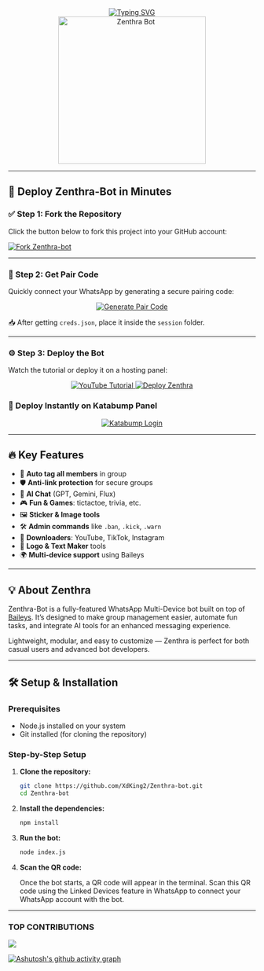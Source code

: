 

<div align="center"> 
  <a href="https://git.io/typing-svg"> 
    <img src="https://readme-typing-svg.demolab.com?font=Ribeye&size=50&pause=1000&color=33ff00&center=true&width=910&height=100&lines=Zenthra-Bot;Advanced+Multi-Device+WhatsApp+Bot;Coded+By+Malvin+King" alt="Typing SVG" />
  </a> 
</div> 

<div align="center"> 
  <a href="https://youtube.com/@malvintech2"> 
    <img src="https://github.com/XdKing2/Zenthra-bot/blob/main/assets/bot_image.jpg" alt="Zenthra Bot" height="300"> 
  </a> 
</div>

---

## 🚀 Deploy Zenthra-Bot in Minutes

### ✅ Step 1: Fork the Repository

Click the button below to fork this project into your GitHub account:

<a href="https://github.com/XdKing2/Zenthra-bot/fork">
  <img src="https://img.shields.io/github/forks/XdKing2/Zenthra-bot?style=for-the-badge&logo=github&color=4c1&label=Fork%20Zenthra-bot" alt="Fork Zenthra-bot" />
</a>

---

### 🔑 Step 2: Get Pair Code

Quickly connect your WhatsApp by generating a secure pairing code:

<div align="center">
  <a href="https://zenthra-pair.onrender.com/pair" target="_blank">
    <img src="https://img.shields.io/badge/GET%20PAIR%20CODE-Click%20Here-ff4d4d?style=for-the-badge&logo=whatsapp" alt="Generate Pair Code"/>
  </a>
</div>

📥 After getting `creds.json`, place it inside the `session` folder.

---

### ⚙️ Step 3: Deploy the Bot

Watch the tutorial or deploy it on a hosting panel:

<div align="center">
  <a href="https://youtube.com/@malvintech2">
    <img src="https://img.shields.io/badge/Watch%20Tutorial-on%20YouTube-DC3545?style=for-the-badge&logo=youtube" alt="YouTube Tutorial"/>
  </a>
  <a href="https://bot-hosting.net/?aff=1097457675723341836">
    <img src="https://img.shields.io/badge/Deploy%20on%20Panel-Click%20Here-28a745?style=for-the-badge&logo=vercel" alt="Deploy Zenthra"/>
  </a>
</div>

### 🚀 Deploy Instantly on Katabump Panel

<div align="center">
  <a href="https://dashboard.katabump.com/auth/login#203630" target="_blank">
    <img src="https://img.shields.io/badge/Katabump%20Panel-Zenthra%20Compatible-D6B7D6?style=for-the-badge&logo=server&logoColor=black" alt="Katabump Login"/>
  </a>
</div>

---

## 🔥 Key Features

- 🔁 **Auto tag all members** in group
- 🛡 **Anti-link protection** for secure groups
- 🧠 **AI Chat** (GPT, Gemini, Flux)
- 🎮 **Fun & Games**: tictactoe, trivia, etc.
- 🖼 **Sticker & Image tools**
- 🛠 **Admin commands** like `.ban`, `.kick`, `.warn`
- 🧩 **Downloaders**: YouTube, TikTok, Instagram
- 🎨 **Logo & Text Maker** tools
- 🌍 **Multi-device support** using Baileys

---

## 💡 About Zenthra

Zenthra-Bot is a fully-featured WhatsApp Multi-Device bot built on top of [Baileys](https://github.com/WhiskeySockets/Baileys). It’s designed to make group management easier, automate fun tasks, and integrate AI tools for an enhanced messaging experience.

Lightweight, modular, and easy to customize — Zenthra is perfect for both casual users and advanced bot developers.

---

## 🛠️ Setup & Installation

### Prerequisites

- Node.js installed on your system
- Git installed (for cloning the repository)

### Step-by-Step Setup

1. **Clone the repository:**

    ```bash
    git clone https://github.com/XdKing2/Zenthra-bot.git
    cd Zenthra-bot 
    ```

2. **Install the dependencies:**

    ```bash
    npm install
    ```

3. **Run the bot:**

    ```bash
    node index.js
    ```

4. **Scan the QR code:**

    Once the bot starts, a QR code will appear in the terminal. Scan this QR code using the Linked Devices feature in WhatsApp to connect your WhatsApp account with the bot.

---

### TOP CONTRIBUTIONS
![](https://github-contributor-stats.vercel.app/api?username=XdKing2&limit=5&theme=black&combine_all_yearly_contributions=true)

[![Ashutosh's github activity graph](https://github-readme-activity-graph.vercel.app/graph?username=XdKing2&bg_color=000000&color=9e4c98&line=9e4c98&point=403d3d&area=true&hide_border=true)](https://github.com/ashutosh00710/github-readme-activity-graph)

